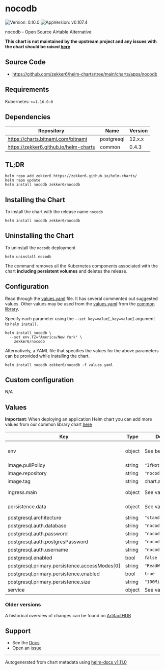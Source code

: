# nocodb

![Version: 0.10.0](https://img.shields.io/badge/Version-0.10.0-informational?style=flat-square) ![AppVersion: v0.107.4](https://img.shields.io/badge/AppVersion-v0.107.4-informational?style=flat-square)

nocodb - Open Source Airtable Alternative

**This chart is not maintained by the upstream project and any issues with the chart should be raised [here](https://github.com/zekker6/helm-charts/issues/new)**

## Source Code

* <https://github.com/zekker6/helm-charts/tree/main/charts/apps/nocodb>

## Requirements

Kubernetes: `>=1.16.0-0`

## Dependencies

| Repository | Name | Version |
|------------|------|---------|
| https://charts.bitnami.com/bitnami | postgresql | 12.x.x |
| https://zekker6.github.io/helm-charts | common | 0.4.3 |

## TL;DR

```console
helm repo add zekker6 https://zekker6.github.io/helm-charts/
helm repo update
helm install nocodb zekker6/nocodb
```

## Installing the Chart

To install the chart with the release name `nocodb`

```console
helm install nocodb zekker6/nocodb
```

## Uninstalling the Chart

To uninstall the `nocodb` deployment

```console
helm uninstall nocodb
```

The command removes all the Kubernetes components associated with the chart **including persistent volumes** and deletes the release.

## Configuration

Read through the [values.yaml](./values.yaml) file. It has several commented out suggested values.
Other values may be used from the [values.yaml](https://github.com/zekker6/helm-charts/blob/main/charts/library/common/values.yaml) from the [common library](https://github.com/zekker6/helm-charts/blob/main/charts/library/common).

Specify each parameter using the `--set key=value[,key=value]` argument to `helm install`.

```console
helm install nocodb \
  --set env.TZ="America/New York" \
    zekker6/nocodb
```

Alternatively, a YAML file that specifies the values for the above parameters can be provided while installing the chart.

```console
helm install nocodb zekker6/nocodb -f values.yaml
```

## Custom configuration

N/A

## Values

**Important**: When deploying an application Helm chart you can add more values from our common library chart [here](https://github.com/zekker6/helm-charts/blob/main/charts/library/common)

| Key | Type | Default | Description |
|-----|------|---------|-------------|
| env | object | See below | See the following files for additional environment variables: https://github.com/nocodb/nocodb#docker |
| image.pullPolicy | string | `"IfNotPresent"` | image pull policy |
| image.repository | string | `"nocodb/nocodb"` | image repository |
| image.tag | string | chart.appVersion | image tag |
| ingress.main | object | See values.yaml | Enable and configure ingress settings for the chart under this key. |
| persistence.data | object | See values.yaml | Configure persistence for data to use sqlite backend. |
| postgresql.architecture | string | `"standalone"` |  |
| postgresql.auth.database | string | `"nocodb"` |  |
| postgresql.auth.password | string | `"nocodb"` |  |
| postgresql.auth.postgresPassword | string | `"nocodb"` |  |
| postgresql.auth.username | string | `"nocodb"` |  |
| postgresql.enabled | bool | `false` |  |
| postgresql.primary.persistence.accessModes[0] | string | `"ReadWriteOnce"` |  |
| postgresql.primary.persistence.enabled | bool | `true` |  |
| postgresql.primary.persistence.size | string | `"100Mi"` |  |
| service | object | See values.yaml | Configures service settings for the chart. |

### Older versions

A historical overview of changes can be found on [ArtifactHUB](https://artifacthub.io/packages/helm/zekker6/nocodb?modal=changelog)

## Support

- See the [Docs](http://zekker6.github.io/helm-charts/docs/)
- Open an [issue](https://github.com/zekker6/helm-charts/issues/new)

----------------------------------------------
Autogenerated from chart metadata using [helm-docs v1.11.0](https://github.com/norwoodj/helm-docs/releases/v1.11.0)
